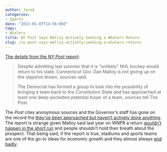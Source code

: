 ```yaml
---
author: Jared
categories:
- Sports
date: "2013-01-07T14:56:00Z"
tags:
- Whalers
title: NY Post Says Malloy Actively Seeking a Whalers Return
slug: /ny-post-says-malloy-actively-seeking-a-whalers-return/
---
```

[The details from the *NY Post* report](http://www.nysingle.com/p/news/business/hartford_fighting_for_its_hockey_iK2141QQvuxryk8N6iWHOM):

> Despite admitting last summer that it is “unlikely” NHL hockey would return to his state, Connecticut Gov. Dan Malloy is not giving up on the slapshot dream, sources said.
>
>The Democrat has formed a group to look into the possibility of bringing a team back to the Constitution State and has approached at least one deep-pocketed potential buyer of a team, sources tell The Post.

The *Post* cites anonymous sources and the Governor’s staff has gone on the record tha [they’ve been approached but haven’t actively done anything](http://web.archive.org/web/20130123213551/https://www.courant.com/sports/hockey/hc-malloy-ct-nhl-0108-20130107,0,1450843.story). The report is strange given Malloy said last year on WNPR a return [wouldn’t happen in the short run](https://blog.jaredeberle.org/posts/malloy-dont-hold-your-breath/) and people shouldn’t hold their breath about the prospect. That being said, if the report is true, stadiums and sports teams are one of the go-to ideas for economic growth and they almost always [end badly](http://www.cato.org/sites/cato.org/files/serials/files/regulation/2000/7/coates.pdf).